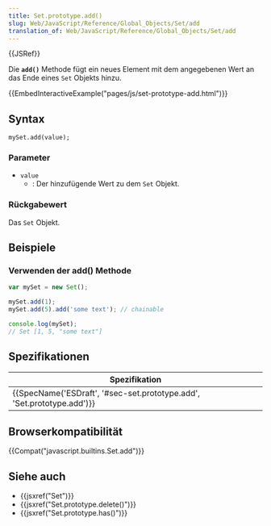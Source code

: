 ```yaml
---
title: Set.prototype.add()
slug: Web/JavaScript/Reference/Global_Objects/Set/add
translation_of: Web/JavaScript/Reference/Global_Objects/Set/add
---
```

{{JSRef}}

Die **`add()`** Methode fügt ein neues Element mit dem angegebenen Wert an das Ende eines `Set` Objekts hinzu.

{{EmbedInteractiveExample("pages/js/set-prototype-add.html")}}

## Syntax

    mySet.add(value);

### Parameter

- `value`
  - : Der hinzufügende Wert zu dem `Set` Objekt.

### Rückgabewert

Das `Set` Objekt.

## Beispiele

### Verwenden der add() Methode

```js
var mySet = new Set();

mySet.add(1);
mySet.add(5).add('some text'); // chainable

console.log(mySet);
// Set [1, 5, "some text"]
```

## Spezifikationen

| Spezifikation                                                                                |
| -------------------------------------------------------------------------------------------- |
| {{SpecName('ESDraft', '#sec-set.prototype.add', 'Set.prototype.add')}} |

## Browserkompatibilität

{{Compat("javascript.builtins.Set.add")}}

## Siehe auch

- {{jsxref("Set")}}
- {{jsxref("Set.prototype.delete()")}}
- {{jsxref("Set.prototype.has()")}}
